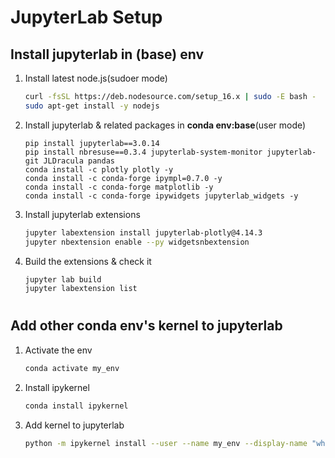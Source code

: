 # JupyterLab Setup

## Install jupyterlab in (base) env

1. Install latest node.js(sudoer mode)
   ```bash
   curl -fsSL https://deb.nodesource.com/setup_16.x | sudo -E bash -
   sudo apt-get install -y nodejs
   ```
2. Install jupyterlab & related packages in **conda env:base**(user mode)
   ```
   pip install jupyterlab==3.0.14
   pip install nbresuse==0.3.4 jupyterlab-system-monitor jupyterlab-git JLDracula pandas
   conda install -c plotly plotly -y
   conda install -c conda-forge ipympl=0.7.0 -y
   conda install -c conda-forge matplotlib -y
   conda install -c conda-forge ipywidgets jupyterlab_widgets -y
   ```
3. Install jupyterlab extensions

   ```bash
   jupyter labextension install jupyterlab-plotly@4.14.3
   jupyter nbextension enable --py widgetsnbextension
   ```

4. Build the extensions & check it
   ```bash
   jupyter lab build
   jupyter labextension list
   ```

#

## Add other conda env's kernel to jupyterlab

1. Activate the env
   ```bash
   conda activate my_env
   ```
2. Install ipykernel
   ```bash
   conda install ipykernel
   ```
3. Add kernel to jupyterlab
   ```bash
   python -m ipykernel install --user --name my_env --display-name "whatever"
   ```
